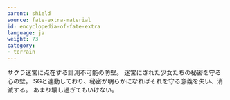 ```yaml
---
parent: shield
source: fate-extra-material
id: encyclopedia-of-fate-extra
language: ja
weight: 73
category:
- terrain
---
```


サクラ迷宮に点在する計測不可能の防壁。
迷宮にされた少女たちの秘密を守る心の壁。
SGと連動しており、秘密が明らかになればそれを守る意義を失い、消滅する。
あまり壊し過ぎてもいけない。
